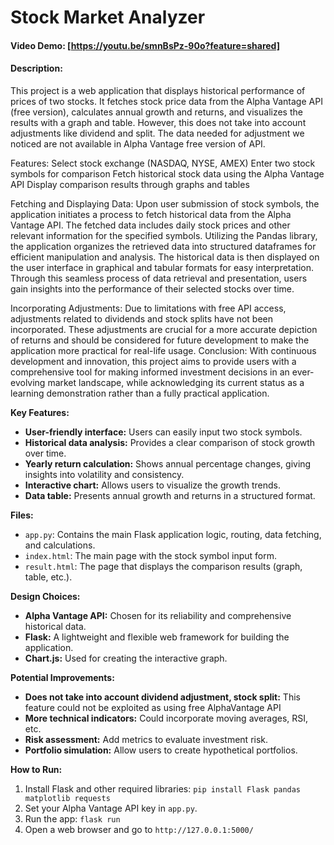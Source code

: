 # Stock Market Analyzer

#### Video Demo: [https://youtu.be/smnBsPz-90o?feature=shared]

#### Description:

This project is a web application that displays historical performance of prices of two stocks. It fetches stock price data from the Alpha Vantage API (free version), calculates annual growth and returns, and visualizes the results with a graph and table. However, this does not take into account adjustments like dividend and split. The data needed for adjustment we noticed are not available in Alpha Vantage free version of API.

Features:
Select stock exchange (NASDAQ, NYSE, AMEX)
Enter two stock symbols for comparison
Fetch historical stock data using the Alpha Vantage API
Display comparison results through graphs and tables

Fetching and Displaying Data: Upon user submission of stock symbols, the application initiates a process to fetch historical data from the Alpha Vantage API.
The fetched data includes daily stock prices and other relevant information for the specified symbols.
Utilizing the Pandas library, the application organizes the retrieved data into structured dataframes for efficient manipulation and analysis.
The historical data is then displayed on the user interface in graphical and tabular formats for easy interpretation.
Through this seamless process of data retrieval and presentation, users gain insights into the performance of their selected stocks over time.

Incorporating Adjustments: Due to limitations with free API access, adjustments related to dividends and stock splits have not been incorporated. These adjustments are crucial for a more accurate depiction of returns and should be considered for future development to make the application more practical for real-life usage.
Conclusion: With continuous development and innovation, this project aims to provide users with a comprehensive tool for making informed investment decisions in an ever-evolving market landscape, while acknowledging its current status as a learning demonstration rather than a fully practical application.

**Key Features:**

* **User-friendly interface:** Users can easily input two stock symbols.
* **Historical data analysis:**  Provides a clear comparison of stock growth over time.
* **Yearly return calculation:**  Shows annual percentage changes, giving insights into volatility and consistency.
* **Interactive chart:**  Allows users to visualize the growth trends.
* **Data table:**  Presents annual growth and returns in a structured format.

**Files:**

* `app.py`: Contains the main Flask application logic, routing, data fetching, and calculations.
* `index.html`: The main page with the stock symbol input form.
* `result.html`: The page that displays the comparison results (graph, table, etc.).

**Design Choices:**

* **Alpha Vantage API:** Chosen for its reliability and comprehensive historical data.
* **Flask:**  A lightweight and flexible web framework for building the application.
* **Chart.js:**  Used for creating the interactive graph.

**Potential Improvements:**

* **Does not take into account dividend adjustment, stock split:**  This feature could not be exploited as using free AlphaVantage API
* **More technical indicators:**  Could incorporate moving averages, RSI, etc.
* **Risk assessment:**  Add metrics to evaluate investment risk.
* **Portfolio simulation:**  Allow users to create hypothetical portfolios.


**How to Run:**

1. Install Flask and other required libraries:  `pip install Flask pandas matplotlib requests`
2. Set your Alpha Vantage API key in `app.py`.
3. Run the app:  `flask run`
4. Open a web browser and go to `http://127.0.0.1:5000/`
